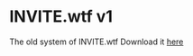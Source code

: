 # INVITE.wtf v1
The old system of INVITE.wtf
Download it <a href="https://github.com/INVITE-wtf/v1/releases">here</a>
